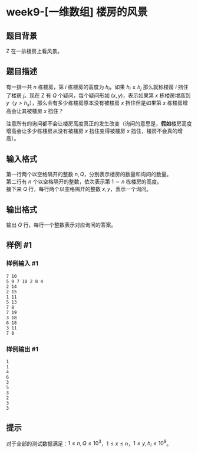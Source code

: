 # week9-[一维数组] 楼房的风景

## 题目背景

Z 在一排楼房上看风景。

## 题目描述

有一排一共 $n$ 栋楼房，第 $i$ 栋楼房的高度为 $h_i$，如果 $h_i\geq h_j$ 那么就称楼房 $i$ 挡住了楼房 $j$。现在 Z 有 $Q$ 个疑问，每个疑问形如 $(x,y)$，表示如果第 $x$ 栋楼房增高到 $y$（$y>h_x$），那么会有多少栋楼房原本没有被楼房 $x$ 挡住但是如果第 $x$ 栋楼房增高会让其被楼房 $x$ 挡住？  

注意所有的询问都不会让楼房高度真正的发生改变（询问的意思是，**假如**楼房高度增高会让多少栋楼房从没有被楼房 $x$ 挡住变得被楼房 $x$ 挡住，楼房不会真的增高）。

## 输入格式

第一行两个以空格隔开的整数 $n,Q$，分别表示楼房的数量和询问的数量。  
第二行有 $n$ 个以空格隔开的整数，依次表示第 $1\sim n$ 栋楼房的高度。  
接下来 $Q$ 行，每行两个以空格隔开的整数 $x,y$，表示一个询问。

## 输出格式

输出 $Q$ 行，每行一个整数表示对应询问的答案。

## 样例 #1

### 样例输入 #1

```
7 10
5 9 7 10 2 8 4 
2 14
2 15
1 11
5 13
7 8
7 19
3 18
6 18
3 11
7 8
```

### 样例输出 #1

```
1
1
4
6
3
5
3
2
3
3
```

## 提示

对于全部的测试数据满足：$1\le n,Q\le 10^3$，$1\le x\le n$，$1\le y,h_i\le 10^9$。